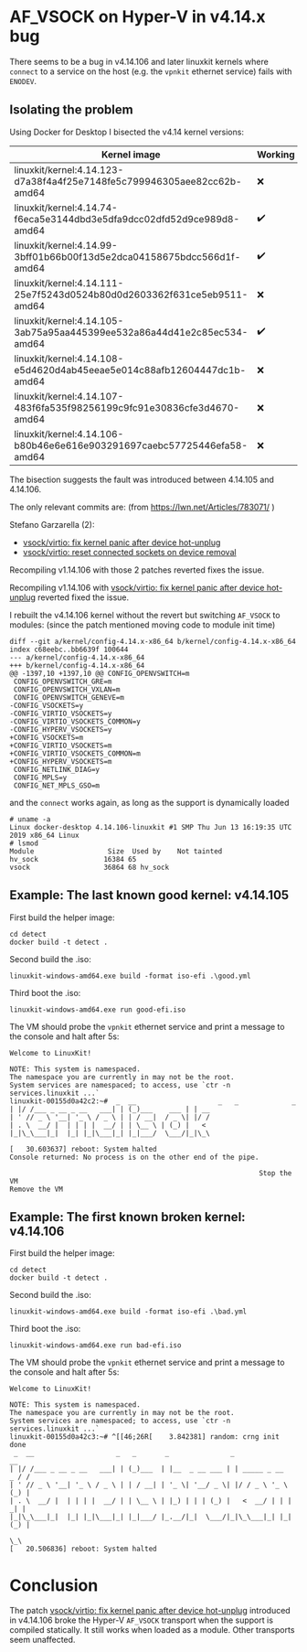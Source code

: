 # AF_VSOCK on Hyper-V in v4.14.x bug

There seems to be a bug in v4.14.106 and later linuxkit kernels where `connect` to a
service on the host (e.g. the `vpnkit` ethernet service) fails with `ENODEV`.

## Isolating the problem

Using Docker for Desktop I bisected the v4.14 kernel versions:

| Kernel image                                                            | Working |
| ------------------------------------------------------------------------|---------|
| linuxkit/kernel:4.14.123-d7a38f4a4f25e7148fe5c799946305aee82cc62b-amd64 | ❌     |
| linuxkit/kernel:4.14.74-f6eca5e3144dbd3e5dfa9dcc02dfd52d9ce989d8-amd64  | ✔️     |
| linuxkit/kernel:4.14.99-3bff01b66b00f13d5e2dca04158675bdcc566d1f-amd64  | ✔️     |
| linuxkit/kernel:4.14.111-25e7f5243d0524b80d0d2603362f631ce5eb9511-amd64 | ❌     |
| linuxkit/kernel:4.14.105-3ab75a95aa445399ee532a86a44d41e2c85ec534-amd64 | ✔️     |
| linuxkit/kernel:4.14.108-e5d4620d4ab45eeae5e014c88afb12604447dc1b-amd64 | ❌     |
| linuxkit/kernel:4.14.107-483f6fa535f98256199c9fc91e30836cfe3d4670-amd64 | ❌     |
| linuxkit/kernel:4.14.106-b80b46e6e616e903291697caebc57725446efa58-amd64 | ❌     |

The bisection suggests the fault was introduced between 4.14.105 and 4.14.106.

The only relevant commits are: (from https://lwn.net/Articles/783071/ )

Stefano Garzarella (2):
- [vsock/virtio: fix kernel panic after device hot-unplug](https://github.com/linuxkit/linux/commit/6a78f5dccfff5c0b64b6956e6f6beadd669e0108#diff-c7455644fff4aabad361b451eec8b66e)
- [vsock/virtio: reset connected sockets on device removal](https://github.com/linuxkit/linux/commit/6a78f5dccfff5c0b64b6956e6f6beadd669e0108#diff-c7455644fff4aabad361b451eec8b66e)

Recompiling v1.14.106 with those 2 patches reverted fixes the issue.

Recompiling v1.14.106 with [vsock/virtio: fix kernel panic after device hot-unplug](https://github.com/linuxkit/linux/commit/6a78f5dccfff5c0b64b6956e6f6beadd669e0108#diff-c7455644fff4aabad361b451eec8b66e) reverted fixed the issue.

I rebuilt the v4.14.106 kernel without the revert but switching `AF_VSOCK` to modules: (since the patch mentioned moving code to module init time)
```
diff --git a/kernel/config-4.14.x-x86_64 b/kernel/config-4.14.x-x86_64
index c68eebc..bb6639f 100644
--- a/kernel/config-4.14.x-x86_64
+++ b/kernel/config-4.14.x-x86_64
@@ -1397,10 +1397,10 @@ CONFIG_OPENVSWITCH=m
 CONFIG_OPENVSWITCH_GRE=m
 CONFIG_OPENVSWITCH_VXLAN=m
 CONFIG_OPENVSWITCH_GENEVE=m
-CONFIG_VSOCKETS=y
-CONFIG_VIRTIO_VSOCKETS=y
-CONFIG_VIRTIO_VSOCKETS_COMMON=y
-CONFIG_HYPERV_VSOCKETS=y
+CONFIG_VSOCKETS=m
+CONFIG_VIRTIO_VSOCKETS=m
+CONFIG_VIRTIO_VSOCKETS_COMMON=m
+CONFIG_HYPERV_VSOCKETS=m
 CONFIG_NETLINK_DIAG=y
 CONFIG_MPLS=y
 CONFIG_NET_MPLS_GSO=m
```
and the `connect` works again, as long as the support is dynamically loaded
```
# uname -a
Linux docker-desktop 4.14.106-linuxkit #1 SMP Thu Jun 13 16:19:35 UTC 2019 x86_64 Linux
# lsmod
Module                  Size  Used by    Not tainted
hv_sock                16384 65
vsock                  36864 68 hv_sock
```

## Example: The last known good kernel: v4.14.105
 
First build the helper image:
```
cd detect
docker build -t detect .
```

Second build the .iso:
```
linuxkit-windows-amd64.exe build -format iso-efi .\good.yml
```

Third boot the .iso:
```
linuxkit-windows-amd64.exe run good-efi.iso
```

The VM should probe the `vpnkit` ethernet service and print a message to the console and halt after 5s:
```
Welcome to LinuxKit!

NOTE: This system is namespaced.
The namespace you are currently in may not be the root.
System services are namespaced; to access, use `ctr -n services.linuxkit ...`
linuxkit-00155d0a42c2:~#  _  __                    _   _             _
| |/ /___ _ __ _ __   ___| | (_)___    ___ | | __
| ' // _ \ '__| '_ \ / _ \ | | / __|  / _ \| |/ /
| . \  __/ |  | | | |  __/ | | \__ \ | (_) |   <
|_|\_\___|_|  |_| |_|\___|_| |_|___/  \___/|_|\_\

[   30.603637] reboot: System halted
Console returned: No process is on the other end of the pipe.

                                                             Stop the VM
Remove the VM
```

## Example: The first known broken kernel: v4.14.106

 
First build the helper image:
```
cd detect
docker build -t detect .
```

Second build the .iso:
```
linuxkit-windows-amd64.exe build -format iso-efi .\bad.yml
```

Third boot the .iso:
```
linuxkit-windows-amd64.exe run bad-efi.iso
```

The VM should probe the `vpnkit` ethernet service and print a message to the console and halt after 5s:
```
Welcome to LinuxKit!

NOTE: This system is namespaced.
The namespace you are currently in may not be the root.
System services are namespaced; to access, use `ctr -n services.linuxkit ...`
linuxkit-00155d0a42c3:~# ^[[46;26R[    3.842381] random: crng init done
 _  __                    _   _       _               _                   __
| |/ /___ _ __ _ __   ___| | (_)___  | |__  _ __ ___ | | _____ _ __    _ / /
| ' // _ \ '__| '_ \ / _ \ | | / __| | '_ \| '__/ _ \| |/ / _ \ '_ \  (_) |
| . \  __/ |  | | | |  __/ | | \__ \ | |_) | | | (_) |   <  __/ | | |  _| |
|_|\_\___|_|  |_| |_|\___|_| |_|___/ |_.__/|_|  \___/|_|\_\___|_| |_| (_) |
                                                                         \_\
[   20.506836] reboot: System halted
```



# Conclusion

The patch [vsock/virtio: fix kernel panic after device hot-unplug](https://github.com/linuxkit/linux/commit/6a78f5dccfff5c0b64b6956e6f6beadd669e0108#diff-c7455644fff4aabad361b451eec8b66e) introduced in v4.14.106
broke the Hyper-V `AF_VSOCK` transport when the support is compiled statically. It still works when loaded as a module. Other transports seem unaffected.